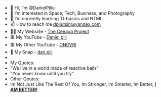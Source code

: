 - 👋 Hi, I’m @DanielPiliu
- 👀 I’m interested in Space, Tech, Business, and Photography 
- 🌱 I’m currently learning TI-basics and HTML
- 📫 How to reach me dpilutsin@yandex.com
- 👨‍💻 My Websiite - <a href="http://ceea.ga" target="_blank">The Ceeaga Project</a>
- 🟥 My YouTube - <a href="https://www.youtube.com/@danielpiliutsin" target="_blank">Daniel pili</a>
- 🟥 My Other YouTube - <a href="https://www.youtube.com/@ONDVRI" target="_blank">ONDVRI</a>
- 👻 My Snap - <a href="https://www.snapchat.com/add/dan.pili" target="_blank">dan.pili</a>
- 
- My Quotes:
- "We live in a world made of reactive balls"
- "You never know until you try"
- Other Qoutes:
- Im Not Just Like The Rest Of You, Im Stronger, Im Smarter, Im Better, <a href="https://youtu.be/ZyJtD87V5vg"><b>I AM BETTER!</b></a>
<!---
DanielPiliu/DanielPiliu is a ✨ special ✨ repository because its `README.md` (this file) appears on your GitHub profile.
You can click the Preview link to take a look at your changes.
--->
